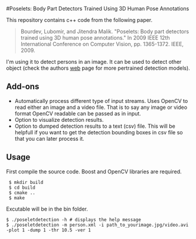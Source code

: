 #Poselets: Body Part Detectors Trained Using 3D Human Pose Annotations

This repository contains c++ code from the following paper.
> Bourdev, Lubomir, and Jitendra Malik. "Poselets: Body part detectors trained using 3D human pose annotations." In 2009 IEEE 12th International Conference on Computer Vision, pp. 1365-1372. IEEE, 2009.

I'm using it to detect persons in an image. It can be used to detect other object (check the authors <a href="https://www2.eecs.berkeley.edu/Research/Projects/CS/vision/shape/poselets/">web</a> page for more pertrained detection models). 

## Add-ons
<ul>
 <li>Automatically process different type of input streams. Uses OpenCV to read either an image and a video file. That is to say any image or video format OpenCV readable can be passed as in input.</li>
 <li>Option to visualize detection results.</li>
 <li>Option to dumped detection results to a text (csv) file. This will be helpfull if you want to get the detection bounding boxes in csv file so that you can later process it.</li>
</ul>

## Usage
First compile the source code. Boost and OpenCV libraries are required.
```shell
 $ mkdir build
 $ cd build
 $ cmake ..
 $ make 
```
 Excutable will be in the bin folder.
 ```shell
 $ ./poseletdetection -h # displays the help message
 $ ./poseletdetection -m person.xml -i path_to_yourimage.jpg/video.avi -plot 1 -dump 1 -thr 10.5 -ver 1
 ```

